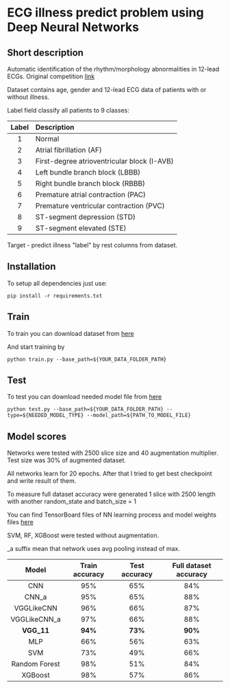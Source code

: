 # ECG illness predict problem using Deep Neural Networks
## Short description
Automatic identification of the rhythm/morphology abnormalities in 12-lead ECGs. 
Original competition [link](http://2018.icbeb.org/Challenge.html)

Dataset contains age, gender and 12-lead ECG data of patients with or without illness.
 
Label field classify all patients to 9 classes:

| Label  | Description  | 
| :---: | :--- |
| 1 | Normal |
| 2 | Atrial fibrillation (AF) |
| 3 | First-degree atrioventricular block (I-AVB) |
| 4 | Left bundle branch block (LBBB) |
| 5 | Right bundle branch block (RBBB) |
| 6 | Premature atrial contraction (PAC) |
| 7 | Premature ventricular contraction (PVC) |
| 8 | ST-segment depression (STD) |
| 9 | ST-segment elevated (STE) |


Target - predict illness "label" by rest columns from dataset.


## Installation
To setup all dependencies just use:

`pip install -r requirements.txt`

## Train
To train you can download dataset from [here](https://drive.google.com/open?id=1Et6O5ihcFuPDXgnkTnUvuwTao0Pmayvq)

And start training by 

`python train.py --base_path=${YOUR_DATA_FOLDER_PATH}`

## Test
To test you can download needed model file from [here](https://drive.google.com/open?id=1aIyH4n2bxR1vX3d95IOmp5dsQOIeh9U2)

`python test.py --base_path=${YOUR_DATA_FOLDER_PATH} --type=${NEEDED_MODEL_TYPE} --model_path=${PATH_TO_MODEL_FILE}`

## Model scores
Networks were tested with 2500 slice size and 40 augmentation multiplier. 
Test size was 30% of augmented dataset.

All networks learn for 20 epochs. After that I tried to get 
best checkpoint and write result of them.

To measure full dataset accuracy were generated 1 slice with 2500 
length with another random_state and batch_size = 1

You can find TensorBoard files of NN learning process and model weights files [here](https://drive.google.com/open?id=1aIyH4n2bxR1vX3d95IOmp5dsQOIeh9U2) 

SVM, RF, XGBoost were tested without augmentation. 

_a suffix mean that network uses avg pooling instead of max.

| Model  | Train accuracy  |  Test accuracy  | Full dataset accuracy  |
|:---:|:---:|:---:|:---:|
|CNN   | 95% | 65% | 84% |
|CNN_a   |  95% | 65%  |  88% |
|VGGLikeCNN   | 96%  | 66%  | 87%  |
|VGGLikeCNN_a   | 97%  | 66%  | 88%  |
|<b>VGG_11</b>   | <b>94%</b>  | <b>73%</b>  | <b>90% </b> |
|MLP   | 66%  | 56%  | 63%  |
|SVM   | 73%   | 49%  | 66%  |
|Random Forest | 98%  | 51% | 84%  |
|XGBoost   | 98%  | 57%  | 86%  |


